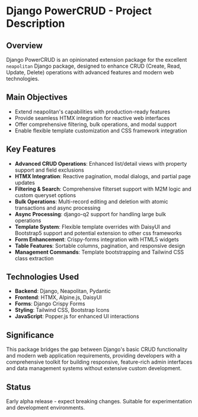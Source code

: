 # Django PowerCRUD - Project Description

## Overview
Django PowerCRUD is an opinionated extension package for the excellent `neapolitan` Django package, designed to enhance CRUD (Create, Read, Update, Delete) operations with advanced features and modern web technologies.

## Main Objectives
- Extend neapolitan's capabilities with production-ready features
- Provide seamless HTMX integration for reactive web interfaces
- Offer comprehensive filtering, bulk operations, and modal support
- Enable flexible template customization and CSS framework integration

## Key Features
- **Advanced CRUD Operations**: Enhanced list/detail views with property support and field exclusions
- **HTMX Integration**: Reactive pagination, modal dialogs, and partial page updates
- **Filtering & Search**: Comprehensive filterset support with M2M logic and custom queryset options
- **Bulk Operations**: Multi-record editing and deletion with atomic transactions and async processing
- **Async Processing**: django-q2 support for handling large bulk operations
- **Template System**: Flexible template overrides with DaisyUI and Bootstrap5 support and potential extension to other css frameworks
- **Form Enhancement**: Crispy-forms integration with HTML5 widgets
- **Table Features**: Sortable columns, pagination, and responsive design
- **Management Commands**: Template bootstrapping and Tailwind CSS class extraction

## Technologies Used
- **Backend**: Django, Neapolitan, Pydantic
- **Frontend**: HTMX, Alpine.js, DaisyUI
- **Forms**: Django Crispy Forms
- **Styling**: Tailwind CSS, Bootstrap Icons
- **JavaScript**: Popper.js for enhanced UI interactions

## Significance
This package bridges the gap between Django's basic CRUD functionality and modern web application requirements, providing developers with a comprehensive toolkit for building responsive, feature-rich admin interfaces and data management systems without extensive custom development.

## Status
Early alpha release - expect breaking changes. Suitable for experimentation and development environments.
